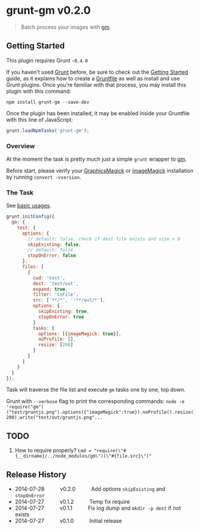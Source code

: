 # grunt-gm v0.2.0

> Batch process your images with [gm][1].



## Getting Started
This plugin requires Grunt `~0.4.0`

If you haven't used [Grunt](http://gruntjs.com/) before, be sure to check out the [Getting Started](http://gruntjs.com/getting-started) guide, as it explains how to create a [Gruntfile](http://gruntjs.com/sample-gruntfile) as well as install and use Grunt plugins. Once you're familiar with that process, you may install this plugin with this command:

```shell
npm install grunt-gm --save-dev
```

Once the plugin has been installed, it may be enabled inside your Gruntfile with this line of JavaScript:

```js
grunt.loadNpmTasks('grunt-gm');
```

### Overview
At the moment the task is pretty much just a simple `grunt` wrapper to [gm][1].

Before start, please verify your [GraphicsMagick][2] or [ImageMagick][3] installation by running `convert -vsersion`.


### The Task
See [basic usages][4].
```javascript
grunt.initConfig({
  gm: {
    test: {
      options: {
        // default: false, check if dest file exists and size > 0
        skipExisting: false,
        // default: false
        stopOnError: false
      },
      files: [
        {
          cwd: 'test',
          dest: 'test/out',
          expand: true,
          filter: 'isFile',
          src: ['**/*', '!**/out/*'],
          options: {
            skipExisting: true,
            stopOnError: true
          }
          tasks: {
            options: [{imageMagick: true}],
            noProfile: [],
            resize: [200]
          }
        }
      ]
    }
  }
});
```
Task will traverse the file list and execute `gm` tasks one by one, top down.

Grunt with `--verbose` flag to print the corresponding commands:
`node -e 'require("gm")("test/gruntjs.png").options({"imageMagick":true}).noProfile().resize(200).write("test/out/gruntjs.png"...`


## TODO
 1. How to require properly? `cmd = "require(\"#{__dirname}/../node_modules/gm\")(\"#{file.src}\")"`



## Release History

 * 2014-07-28   v0.2.0   Add options `skipExisting` and `stopOnError`
 * 2014-07-27   v0.1.2   Temp fix require
 * 2014-07-27   v0.1.1   Fix log dump and `mkdir -p dest` if not exists
 * 2014-07-27   v0.1.0   Initial release



[1]: http://aheckmann.github.io/gm
[2]: http://www.graphicsmagick.org
[3]: http://www.imagemagick.org
[4]: https://github.com/aheckmann/gm#basic-usage

